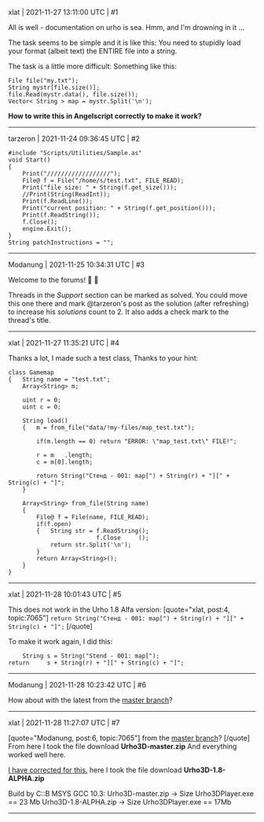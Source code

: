 xlat | 2021-11-27 13:11:00 UTC | #1

All is well - documentation on urho is sea.
Hmm, and I'm drowning in it ...

The task seems to be simple and it is like this:
You need to stupidly load your format (albeit text) the ENTIRE file into a string.

The task is a little more difficult:
Something like this:

```
File file("my.txt");
String mystr[file.size()];
file.Read(mystr.data(), file.size());
Vector< String > map = mystr.Split('\n');
```

**How to write this in Angelscript correctly to make it work?**

-------------------------

tarzeron | 2021-11-24 09:36:45 UTC | #2

```
#include "Scripts/Utilities/Sample.as"
void Start()
{
    Print("//////////////////");
    File@ f = File("/home/s/test.txt", FILE_READ);
    Print("file size: " + String(f.get_size()));
    //Print(String(ReadInt));
    Print(f.ReadLine());
    Print("current position: " + String(f.get_position()));
    Print(f.ReadString());
    f.Close();
    engine.Exit();
}
String patchInstructions = "";
```

-------------------------

Modanung | 2021-11-25 10:34:31 UTC | #3

Welcome to the forums! :confetti_ball: :slightly_smiling_face:

Threads in the _Support_ section can be marked as solved. You could move this one there and mark @tarzeron's post as the solution (after refreshing) to increase his _solutions_ count to 2. It also adds a check mark to the thread's title.

-------------------------

xlat | 2021-11-27 11:35:21 UTC | #4

Thanks a lot,
I made such a test class,
Thanks to your hint:
```
class Gamemap
{   String name = "test.txt";
    Array<String> m;
    
    uint r = 0;
    uint c = 0;
    
    String load()
    {   m = from_file("data/!my-files/map_test.txt");
    
        if(m.length == 0) return "ERROR: \"map_test.txt\" FILE!";
        
        r = m   .length;
        c = m[0].length;
        
        return String("Стенд - 001: map[") + String(r) + "][" + String(c) + "]";
    }
    
    Array<String> from_file(String name)
    {   
        File@ f = File(name, FILE_READ);
        if(f.open)
        {   String str = f.ReadString();
                         f.Close     ();
            return str.Split('\n');
        }
        return Array<String>();
    }
}
```

-------------------------

xlat | 2021-11-28 10:01:43 UTC | #5

This does not work in the Urho 1.8 Alfa version:
[quote="xlat, post:4, topic:7065"]
`return String("Стенд - 001: map[") + String(r) + "][" + String(c) + "]";`
[/quote]

To make it work again, I did this:
```
    String s = String("Stend - 001: map[");
return     s + String(r) + "][" + String(c) + "]";
```

-------------------------

Modanung | 2021-11-28 10:23:42 UTC | #6

How about with the latest from the [master branch](https://github.com/urho3d/Urho3D)?

-------------------------

xlat | 2021-11-28 11:27:07 UTC | #7

[quote="Modanung, post:6, topic:7065"]
from the [master branch](https://github.com/urho3d/Urho3D)?
[/quote]
From here I took the file download **Urho3D-master.zip**
And everything worked well here.

[I have corrected for this.](https://github.com/urho3d/Urho3D/releases)
here I took the file download **Urho3D-1.8-ALPHA.zip**

Build by C::B MSYS GCC 10.3:
Urho3D-master.zip -> Size Urho3DPlayer.exe == 23 Mb
Urho3D-1.8-ALPHA.zip -> Size Urho3DPlayer.exe ==  17Mb

-------------------------

